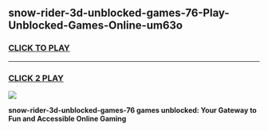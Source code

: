
## snow-rider-3d-unblocked-games-76-Play-Unblocked-Games-Online-um63o
<h3>
<a href="https://premium76.site?title=snow-rider-3d-unblocked-games-76&ref=25A">CLICK TO PLAY</a></h3>
<hr>

<h3>
<a href="https://premium76.site?title=snow-rider-3d-unblocked-games-76&ref=25A">CLICK 2 PLAY</a>
  
</h3>

<a href="https://premium76.site?title=snow-rider-3d-unblocked-games-76&ref=25A"><img src="https://clearcache.store/games.png"></a>


**snow-rider-3d-unblocked-games-76 games unblocked: Your Gateway to Fun and Accessible Online Gaming**
